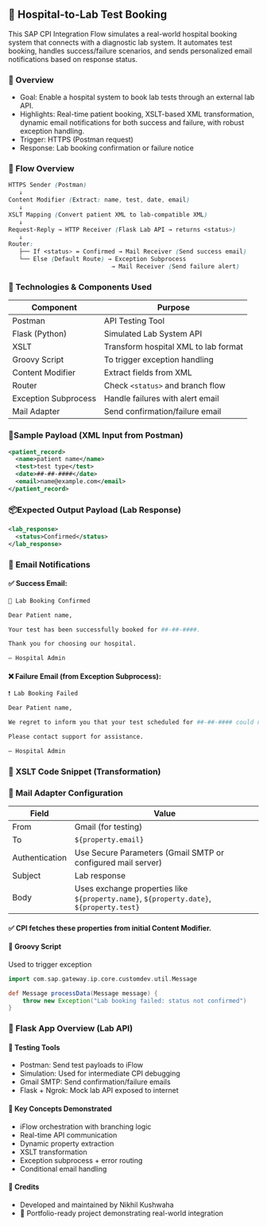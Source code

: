 ## 🏥 Hospital-to-Lab Test Booking
This SAP CPI Integration Flow simulates a real-world hospital booking system that connects with a diagnostic lab system. 
It automates test booking, handles success/failure scenarios, and sends personalized email notifications based on response status.

### 📘 Overview
- Goal: Enable a hospital system to book lab tests through an external lab API.
- Highlights: Real-time patient booking, XSLT-based XML transformation, dynamic email notifications for both success and failure, with robust exception handling.
- Trigger: HTTPS (Postman request)
- Response: Lab booking confirmation or failure notice

### 🔧 Flow Overview
```scss
HTTPS Sender (Postman)
   ↓
Content Modifier (Extract: name, test, date, email)
   ↓
XSLT Mapping (Convert patient XML to lab-compatible XML)
   ↓
Request-Reply → HTTP Receiver (Flask Lab API → returns <status>)
   ↓
Router:
   ├── If <status> = Confirmed → Mail Receiver (Send success email)
   └── Else (Default Route) → Exception Subprocess
                             → Mail Receiver (Send failure alert)
```
### 🧰 Technologies & Components Used
| Component            | Purpose                                   |
| -------------------- | ----------------------------------------- |
| Postman              | API Testing Tool                          |
| Flask (Python)       | Simulated Lab System API                  |
| XSLT                 | Transform hospital XML to lab format      |
| Groovy Script        | To trigger exception handling |
| Content Modifier     | Extract fields from XML                   |
| Router               | Check `<status>` and branch flow          |
| Exception Subprocess | Handle failures with alert email          |
| Mail Adapter         | Send confirmation/failure email           |

### 📨Sample Payload (XML Input from Postman)
```xml
<patient_record>
  <name>patient name</name>
  <test>test type</test>
  <date>##-##-####</date>
  <email>name@example.com</email>
</patient_record>
```
### 📦Expected Output Payload (Lab Response)
```xml
<lab_response>
  <status>Confirmed</status>
</lab_response>
```
### 📨 Email Notifications
#### ✅ Success Email:
```bash
🎉 Lab Booking Confirmed

Dear Patient name,

Your test has been successfully booked for ##-##-####.

Thank you for choosing our hospital.

– Hospital Admin
```
#### ❌ Failure Email (from Exception Subprocess):
```bash
❗ Lab Booking Failed

Dear Patient name,

We regret to inform you that your test scheduled for ##-##-#### could not be booked due to a system issue.

Please contact support for assistance.

– Hospital Admin
```
### 🔁 XSLT Code Snippet (Transformation)

### 🔧 Mail Adapter Configuration
| Field          | Value                                                                                    |
| -------------- | ---------------------------------------------------------------------------------------- |
| From           | Gmail (for testing)                                                                      |
| To             | `${property.email}`                                                                      |
| Authentication | Use Secure Parameters (Gmail SMTP or configured mail server)                             |
| Subject        | Lab response                                                                             |
| Body           | Uses exchange properties like `${property.name}`, `${property.date}`, `${property.test}` |
#### ✅ CPI fetches these properties from initial Content Modifier.

#### 🧪 Groovy Script
Used to trigger exception
```groovy
import com.sap.gateway.ip.core.customdev.util.Message

def Message processData(Message message) {
    throw new Exception("Lab booking failed: status not confirmed")
}
```

### 🧩 Flask App Overview (Lab API)

#### 🧪 Testing Tools
- Postman: Send test payloads to iFlow
- Simulation: Used for intermediate CPI debugging
- Gmail SMTP: Send confirmation/failure emails
- Flask + Ngrok: Mock lab API exposed to internet

#### 📌 Key Concepts Demonstrated
- iFlow orchestration with branching logic
- Real-time API communication
- Dynamic property extraction
- XSLT transformation
- Exception subprocess + error routing
- Conditional email handling

#### 🙌 Credits
- Developed and maintained by Nikhil Kushwaha
- 📌 Portfolio-ready project demonstrating real-world integration
